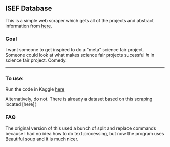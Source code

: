 ## ISEF Database

This is a simple web scraper which gets all of the projects and abstract information from [here](https://abstracts.scienceforsociety.org). 

### Goal
I want someone to get inspired to do a "meta" science fair project. Someone could look at what makes science fair projects sucessful *in* in science fair project. Comedy.

---

### To use:
Run the code in Kaggle [here](https://www.kaggle.com/code/williamkaiser/get-isef-database)

Alternatively, do not. There is already a dataset based on this scraping located [here](

### FAQ

The original version of this used a bunch of split and replace commands because I had no idea how to do text processing, but now the program uses Beautiful soup and it is much nicer.
